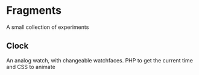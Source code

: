 # Fragments
A small collection of experiments

## Clock
An analog watch, with changeable watchfaces.
PHP to get the current time and CSS to animate
